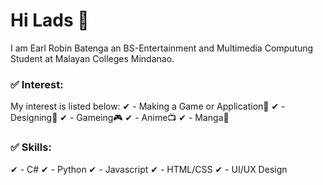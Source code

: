 # Hi Lads 👋

I am Earl Robin Batenga an BS-Entertainment and Multimedia Computung Student at Malayan Colleges Mindanao.

### ✅ Interest:
My interest is listed below:
✔ - Making a Game or Application📝
✔ - Designing🎨
✔ - Gameing🎮
✔ - Anime📺 
✔ - Manga📖

### ✅ Skills:
✔ - C#
✔ - Python
✔ - Javascript
✔ - HTML/CSS
✔ - UI/UX Design
